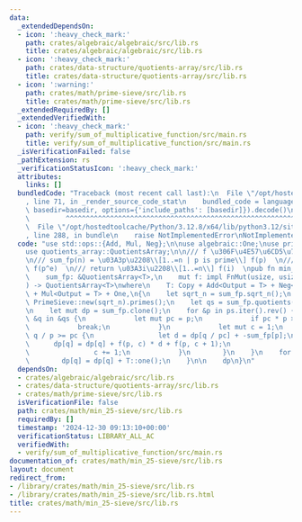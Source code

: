 ```yaml
---
data:
  _extendedDependsOn:
  - icon: ':heavy_check_mark:'
    path: crates/algebraic/algebraic/src/lib.rs
    title: crates/algebraic/algebraic/src/lib.rs
  - icon: ':heavy_check_mark:'
    path: crates/data-structure/quotients-array/src/lib.rs
    title: crates/data-structure/quotients-array/src/lib.rs
  - icon: ':warning:'
    path: crates/math/prime-sieve/src/lib.rs
    title: crates/math/prime-sieve/src/lib.rs
  _extendedRequiredBy: []
  _extendedVerifiedWith:
  - icon: ':heavy_check_mark:'
    path: verify/sum_of_multiplicative_function/src/main.rs
    title: verify/sum_of_multiplicative_function/src/main.rs
  _isVerificationFailed: false
  _pathExtension: rs
  _verificationStatusIcon: ':heavy_check_mark:'
  attributes:
    links: []
  bundledCode: "Traceback (most recent call last):\n  File \"/opt/hostedtoolcache/Python/3.12.8/x64/lib/python3.12/site-packages/onlinejudge_verify/documentation/build.py\"\
    , line 71, in _render_source_code_stat\n    bundled_code = language.bundle(stat.path,\
    \ basedir=basedir, options={'include_paths': [basedir]}).decode()\n          \
    \         ^^^^^^^^^^^^^^^^^^^^^^^^^^^^^^^^^^^^^^^^^^^^^^^^^^^^^^^^^^^^^^^^^^^^^^^^^^^^^^^^^\n\
    \  File \"/opt/hostedtoolcache/Python/3.12.8/x64/lib/python3.12/site-packages/onlinejudge_verify/languages/rust.py\"\
    , line 288, in bundle\n    raise NotImplementedError\nNotImplementedError\n"
  code: "use std::ops::{Add, Mul, Neg};\n\nuse algebraic::One;\nuse prime_sieve::PrimeSieve;\n\
    use quotients_array::QuotientsArray;\n\n/// f \u306F\u4E57\u6CD5\u7684\u95A2\u6570\
    \n/// sum_fp(n) = \u03A3p\u2208\\[1..=n | p is prime\\] f(p)  \n/// f(p, e) =\
    \ f(p^e)  \n/// return \u03A3i\u2208\\[1..=n\\] f(i)  \npub fn min_25_sieve<T>(\n\
    \    sum_fp: &QuotientsArray<T>,\n    mut f: impl FnMut(usize, usize) -> T,\n\
    ) -> QuotientsArray<T>\nwhere\n    T: Copy + Add<Output = T> + Neg<Output = T>\
    \ + Mul<Output = T> + One,\n{\n    let sqrt_n = sum_fp.sqrt_n();\n    let ps =\
    \ PrimeSieve::new(sqrt_n).primes();\n    let qs = sum_fp.quotients().to_vec();\n\
    \n    let mut dp = sum_fp.clone();\n    for &p in ps.iter().rev() {\n        for\
    \ &q in &qs {\n            let mut pc = p;\n            if pc * p > q {\n    \
    \            break;\n            }\n            let mut c = 1;\n            while\
    \ q / p >= pc {\n                let d = dp[q / pc] + -sum_fp[p];\n          \
    \      dp[q] = dp[q] + f(p, c) * d + f(p, c + 1);\n                pc *= p;\n\
    \                c += 1;\n            }\n        }\n    }\n    for &q in &qs {\n\
    \        dp[q] = dp[q] + T::one();\n    }\n\n    dp\n}\n"
  dependsOn:
  - crates/algebraic/algebraic/src/lib.rs
  - crates/data-structure/quotients-array/src/lib.rs
  - crates/math/prime-sieve/src/lib.rs
  isVerificationFile: false
  path: crates/math/min_25-sieve/src/lib.rs
  requiredBy: []
  timestamp: '2024-12-30 09:13:10+00:00'
  verificationStatus: LIBRARY_ALL_AC
  verifiedWith:
  - verify/sum_of_multiplicative_function/src/main.rs
documentation_of: crates/math/min_25-sieve/src/lib.rs
layout: document
redirect_from:
- /library/crates/math/min_25-sieve/src/lib.rs
- /library/crates/math/min_25-sieve/src/lib.rs.html
title: crates/math/min_25-sieve/src/lib.rs
---
```

